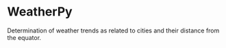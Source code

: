 # WeatherPy
Determination of weather trends as related to cities and their distance from the equator.
